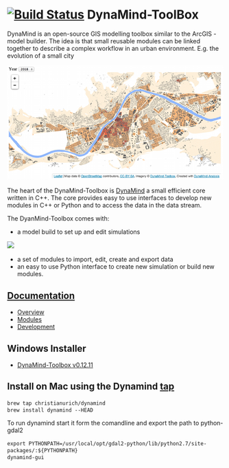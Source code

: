 [![Build Status](https://travis-ci.org/iut-ibk/DynaMind-ToolBox.svg?branch=master)](https://travis-ci.org/iut-ibk/DynaMind-ToolBox)
DynaMind-ToolBox 
================

DynaMind is an open-source GIS modelling toolbox similar to the ArcGIS - model builder. The idea is that small reusable modules can be linked together to describe a complex workflow in an urban environment. E.g. the evolution of a small city

<a href="http://htmlpreview.github.io/?https://github.com/christianurich/DynaMind-Analysis/blob/master/viewer/viewer.html"><img src="https://github.com/christianurich/DynaMind-Analysis/blob/master/viewer.png?raw=true" border="0"></a> 

The heart of the DynaMind-Toolbox is [DynaMind](https://github.com/iut-ibk/DynaMind) a small efficient core written in C++. The core provides easy to use interfaces to develop new modules in C++ or Python and to access the data in the data stream. 

The DyanMind-Toolbox comes with:


- a model build to set up and edit simulations

<img src="https://github.com/iut-ibk/DynaMind-Gui/blob/master/doc/images/gui_with_view.png?raw=true" border="0">

- a set of modules to import, edit, create and export data
- an easy to use Python interface to create new simulation or build new modules.

## [Documentation](http://iut-ibk.github.io/DynaMind-ToolBox)
  - [Overview](http://iut-ibk.github.io/DynaMind-ToolBox/introduction.html)
  - [Modules](http://iut-ibk.github.io/DynaMind-ToolBox/DynaMind-GDALModules/index.html)
  - [Development](http://iut-ibk.github.io/DynaMind-ToolBox/DynaMind/index.html)

## Windows Installer
- [DynaMind-Toolbox v0.12.11](https://www.dropbox.com/s/hvugj26ogxd1hey/DynaMind-Toolbox-0.12.11-win32.exe?dl=0)

## Install on Mac using the Dynamind [tap](https://github.com/christianurich/homebrew-dynamind)

```
brew tap christianurich/dynamind
brew install dynamind --HEAD
```
To run dynamind start it form the comandline and export the path to python-gdal2

```
export PYTHONPATH=/usr/local/opt/gdal2-python/lib/python2.7/site-packages/:${PYTHONPATH}
dynamind-gui
```

